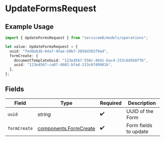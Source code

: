 # UpdateFormsRequest

## Example Usage

```typescript
import { UpdateFormsRequest } from "servicem8/models/operations";

let value: UpdateFormsRequest = {
  uuid: "feddab1b-64a7-45ae-b8b7-3858d302f9ad",
  formCreate: {
    documentTemplateUuid: "123e4567-558c-4641-bac4-233c6d5b6ffb",
    uuid: "123e4567-ca07-4602-bfad-233c6f49981b",
  },
};
```

## Fields

| Field                                                          | Type                                                           | Required                                                       | Description                                                    |
| -------------------------------------------------------------- | -------------------------------------------------------------- | -------------------------------------------------------------- | -------------------------------------------------------------- |
| `uuid`                                                         | *string*                                                       | :heavy_check_mark:                                             | UUID of the Form                                               |
| `formCreate`                                                   | [components.FormCreate](../../models/components/formcreate.md) | :heavy_check_mark:                                             | Form fields to update                                          |